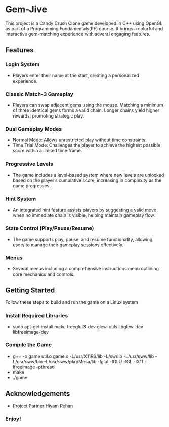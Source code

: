 # Gem-Jive
This project is a Candy Crush Clone game developed in C++ using OpenGL as part of a Programming Fundamentals(PF) course. It brings a colorful and interactive gem-matching experience with several engaging features.
## Features
### Login System
- Players enter their name at the start, creating a personalized experience.
### Classic Match-3 Gameplay
- Players can swap adjacent gems using the mouse. Matching a minimum of three identical gems forms a valid chain. Longer chains yield higher rewards, promoting strategic play.
### Dual Gameplay Modes
- Normal Mode: Allows unrestricted play without time constraints.
- Time Trial Mode: Challenges the player to achieve the highest possible score within a limited time frame.
### Progressive Levels
- The game includes a level-based system where new levels are unlocked based on the player’s cumulative score, increasing in complexity as the game progresses.
### Hint System
- An integrated hint feature assists players by suggesting a valid move when no immediate chain is visible, helping maintain gameplay flow.
### State Control (Play/Pause/Resume)
- The game  supports play, pause, and resume functionality, allowing users to manage their gameplay sessions effectively.
### Menus
- Several menus including a comprehensive instructions menu outlining core mechanics and controls.
## Getting Started
Follow these steps to build and run the game on a Linux system
### Install Required Libraries 
- sudo apt-get install make freeglut3-dev glew-utils libglew-dev libfreeimage-dev
### Compile the Game
- g++ -o game util.o game.o \-L/usr/X11R6/lib -L/sw/lib -L/usr/sww/lib -L/usr/sww/bin -L/usr/sww/pkg/Mesa/lib \-lglut -lGLU -lGL -lX11 -lfreeimage -pthread
- make
- ./game
## Acknowledgements
- Project Partner:[Hiyam Rehan](https://github.com/hiyamrehan)
### Enjoy!

